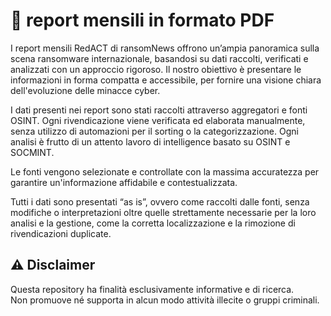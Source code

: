 # 📰 report mensili in formato PDF

I report mensili RedACT di ransomNews offrono un’ampia panoramica sulla scena ransomware internazionale, basandosi su dati raccolti, verificati e analizzati con un approccio rigoroso.
Il nostro obiettivo è presentare le informazioni in forma compatta e accessibile, per fornire una visione chiara dell'evoluzione delle minacce cyber.

I dati presenti nei report sono stati raccolti attraverso aggregatori e fonti OSINT.
Ogni rivendicazione viene verificata ed elaborata manualmente, senza utilizzo di automazioni per il sorting o la categorizzazione.
Ogni analisi è frutto di un attento lavoro di intelligence basato su OSINT e SOCMINT.

Le fonti vengono selezionate e controllate con la massima accuratezza per garantire un'informazione affidabile e contestualizzata.

Tutti i dati sono presentati “as is”, ovvero come raccolti dalle fonti, senza modifiche o interpretazioni oltre quelle strettamente necessarie per la loro analisi e la gestione, come la corretta localizzazione e la rimozione di rivendicazioni duplicate.



## ⚠️ Disclaimer
Questa repository ha finalità esclusivamente informative e di ricerca.  
Non promuove né supporta in alcun modo attività illecite o gruppi criminali.
